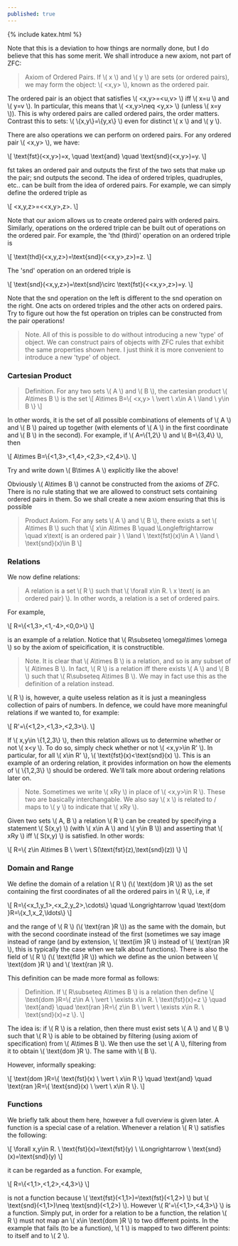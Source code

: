 ```yaml
---
published: true
---
```

{% include katex.html %}

Note that this is a deviation to how things are normally done, but I do believe that this has some merit. We shall introduce a new axiom, not part of ZFC:

> Axiom of Ordered Pairs. If \\( x \\) and \\( y \\) are sets (or ordered pairs), we may form the object: \\( <x,y> \\), known as the ordered pair.

The ordered pair is an object that satisfies \\( <x,y>=<u,v> \\) iff \\( x=u \\) and \\( y=v \\). In particular, this means that \\( <x,y>\neq <y,x> \\) (unless \\( x=y \\)). This is why ordered pairs are called ordered pairs, the order matters. Contrast this to sets: \\( \\{x,y\\}=\\{y,x\\} \\) even for distinct \\( x \\) and \\( y \\). 

There are also operations we can perform on ordered pairs. For any ordered pair \\( <x,y> \\), we have:

\\[ \text{fst}(<x,y>)=x, \quad \text{and} \quad \text{snd}(<x,y>)=y. \\]

fst takes an ordered pair and outputs the first of the two sets that make up the pair; snd outputs the second. The idea of ordered triples, quadruples, etc.. can be built from the idea of ordered pairs. For example, we can simply define the ordered triple as

\\[ <x,y,z>=\<\<x,y>,z>. \\]

Note that our axiom allows us to create ordered pairs with ordered pairs. Similarly, operations on the ordered triple can be built out of operations on the ordered pair. For example, the 'thd (third)' operation on an ordered triple is

\\[ \text{thd}(<x,y,z>)=\text{snd}(\<\<x,y>,z>)=z. \\]

The 'snd' operation on an ordered triple is

\\[ \text{snd}(<x,y,z>)=\text{snd}\circ \text{fst}(\<\<x,y>,z>)=y. \\]

Note that the snd operation on the left is different to the snd operation on the right. One acts on ordered triples and the other acts on ordered pairs. Try to figure out how the fst operation on triples can be constructed from the pair operations!

> Note. All of this is possible to do without introducing a new 'type' of object. We can construct pairs of objects with ZFC rules that exhibit the same properties shown here. I just think it is more convenient to introduce a new 'type' of object.

### Cartesian Product

> Definition. For any two sets \\( A \\) and \\( B \\), the cartesian product \\( A\times B \\) is the set
\\[ A\times B=\\{ <x,y> \ \vert \ x\in A \ \land \ y\in B \\} \\]

In other words, it is the set of all possible combinations of elements of \\( A \\) and \\( B \\) paired up together (with elements of \\( A \\) in the first coordinate and \\( B \\) in the second). For example, if \\( A=\\{1,2\\} \\) and \\( B=\\{3,4\\} \\), then

\\[ A\times B=\\{<1,3>,<1,4>,<2,3>,<2,4>\\}. \\]

Try and write down \\( B\times A \\) explicitly like the above!

Obviously \\( A\times B \\) cannot be constructed from the axioms of ZFC. There is no rule stating that we are allowed to construct sets containing ordered pairs in them. So we shall create a new axiom ensuring that this is possible

> Product Axiom. For any sets \\( A \\) and \\( B \\), there exists a set \\( A\times B \\) such that
\\[ x\in A\times B \quad \Longleftrightarrow \quad x\text{ is an ordered pair } \ \land \ \text{fst}(x)\in A \ \land \ \text{snd}(x)\in B \\]

### Relations

We now define relations:

> A relation is a set \\( R \\) such that \\( \forall x\in R. \ x \text{ is an ordered pair} \\). In other words, a relation is a set of ordered pairs.

For example,

\\[ R=\\{<1,3>,<1,-4>,<0,0>\\} \\]

is an example of a relation. Notice that \\( R\subseteq \omega\times \omega \\) so by the axiom of speicification, it is constructible. 

> Note. It is clear that \\( A\times B \\) is a relation, and so is any subset of \\( A\times B \\). In fact, \\( R \\) is a relation iff there exists \\( A \\) and \\( B \\) such that \\( R\subseteq A\times B \\). We may in fact use this as the definition of a relation instead.

\\( R \\) is, however, a quite useless relation as it is just a meaningless collection of pairs of numbers. In defence, we could have more meaningful relations if we wanted to, for example:

\\[ R'=\\{<1,2>,<1,3>,<2,3>\\}. \\]

If \\( x,y\in \\{1,2,3\\} \\), then this relation allows us to determine whether or not \\( x<y \\). To do so, simply check whether or not \\( <x,y>\in R' \\). In particular, for all \\( x\in R' \\), \\( \text{fst}(x)<\text{snd}(x) \\). This is an example of an ordering relation, it provides information on how the elements of \\( \\{1,2,3\\} \\) should be ordered. We'll talk more about ordering relations later on.

> Note. Sometimes we write \\( xRy \\) in place of \\( <x,y>\in R \\). These two are basically interchangable. We also say \\( x \\) is related to / maps to \\( y \\) to indicate that \\( xRy \\).

Given two sets \\( A, B \\) a relation \\( R \\) can be created by specifying a statement \\( S(x,y) \\) (with \\( x\in A \\) and \\( y\in B \\)) and asserting that \\( xRy \\) iff \\( S(x,y) \\) is satisfied. In other words:

\\[ R=\\{ z\in A\times B \ \vert \ S(\text{fst}(z),\text{snd}(z)) \\} \\]


### Domain and Range

We define the domain of a relation \\( R \\) (\\( \text{dom }R \\)) as the set containing the first coordinates of all the ordered pairs in \\( R \\), i.e, if

\\[ R=\\{<x_1,y_1>,<x_2,y_2>,\cdots\\} \quad \Longrightarrow \quad \text{dom }R=\\{x_1,x_2,\ldots\\} \\]

and the range of \\( R \\) (\\( \text{ran }R \\)) as the same with the domain, but with the second coordinate instead of the first (sometimes we say image instead of range (and by extension, \\( \text{im }R \\) instead of \\( \text{ran }R \\), this is typically the case when we talk about functions). There is also the field of \\( R \\) (\\( \text{fld }R \\)) which we define as the union between \\( \text{dom }R \\) and \\( \text{ran }R \\).

This definition can be made more formal as follows:

> Definition. If \\( R\subseteq A\times B \\) is a relation then define
\\[ \text{dom }R=\\{ z\in A \ \vert \ \exists x\in R. \ \text{fst}(x)=z \\} \quad \text{and} \quad \text{ran }R=\\{ z\in B \ \vert \ \exists x\in R. \ \text{snd}(x)=z \\}. \\]

The idea is: if \\( R \\) is a relation, then there must exist sets \\( A \\) and \\( B \\) such that \\( R \\) is able to be obtained by filtering (using axiom of specification) from \\( A\times B \\). We then use the set \\( A \\), filtering from it to obtain \\( \text{dom }R \\). The same with \\( B \\). 

However, informally speaking:

\\[ \text{dom }R=\\{ \text{fst}(x) \ \vert \ x\in R \\} \quad \text{and} \quad \text{ran }R=\\{ \text{snd}(x) \ \vert \ x\in R \\}. \\]

### Functions

We briefly talk about them here, however a full overview is given later. A function is a special case of a relation. Whenever a relation \\( R \\) satisfies the following:

\\[ \forall x,y\in R. \ \text{fst}(x)=\text{fst}(y) \ \Longrightarrow \ \text{snd}(x)=\text{snd}(y) \\]

it can be regarded as a function. For example,

\\[ R=\\{<1,1>,<1,2>,<4,3>\\} \\]

is not a function because \\( \text{fst}(<1,1>)=\text{fst}(<1,2>) \\) but \\( \text{snd}(<1,1>)\neq \text{snd}(<1,2>) \\). However \\( R'=\\{<1,1>,<4,3>\\} \\) is a function. Simply put, in order for a relation to be a function, the relation \\( R \\) must not map an \\( x\in \text{dom }R \\) to two different points. In the example that fails (to be a function), \\( 1 \\) is mapped to two different points: to itself and to \\( 2 \\).
